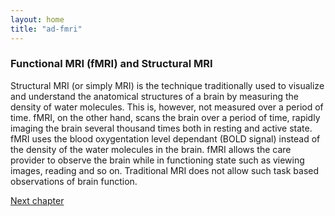```yaml
---
layout: home
title: "ad-fmri"
---
```


### Functional MRI (fMRI) and Structural MRI

Structural MRI (or simply MRI) is the technique traditionally used to visualize and understand the anatomical structures of a brain by measuring the density of water molecules. This is, however, not measured over a period of time. fMRI, on the other hand, scans the brain over a period of time, rapidly imaging the brain several thousand times both in resting and active state. fMRI uses the blood oxygentation level dependant (BOLD signal) instead of the density of the water molecules in the brain. fMRI allows the care provider to observe the brain while in functioning state such as viewing images, reading and so on. Traditional MRI does not allow such task based observations  of brain  function. 

<a class="continue" href="AD-chapter3.html">Next chapter</a>
